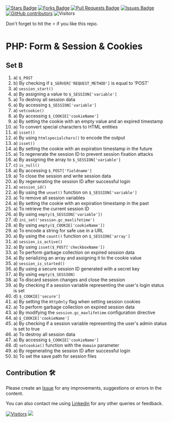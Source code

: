 <a href="https://github.com/drshahizan/learn-php/stargazers"><img src="https://img.shields.io/github/stars/drshahizan/learn-php" alt="Stars Badge"/></a>
<a href="https://github.com/drshahizan/learn-php/network/members"><img src="https://img.shields.io/github/forks/drshahizan/learn-php" alt="Forks Badge"/></a>
<a href="https://github.com/drshahizan/learn-php/pulls"><img src="https://img.shields.io/github/issues-pr/drshahizan/learn-php" alt="Pull Requests Badge"/></a>
<a href="https://github.com/drshahizan/learn-php/issues"><img src="https://img.shields.io/github/issues/drshahizan/learn-php" alt="Issues Badge"/></a>
<a href="https://github.com/drshahizan/learn-php/graphs/contributors"><img alt="GitHub contributors" src="https://img.shields.io/github/contributors/drshahizan/learn-php?color=2b9348"></a>
![Visitors](https://api.visitorbadge.io/api/visitors?path=https%3A%2F%2Fgithub.com%2Fdrshahizan%2Flearn-php&labelColor=%23d9e3f0&countColor=%23697689&style=flat)

Don't forget to hit the :star: if you like this repo.

# PHP: Form & Session & Cookies

## Set B

1. a) `$_POST`
2. b) By checking if `$_SERVER['REQUEST_METHOD']` is equal to 'POST'
3. a) `session_start()`
4. a) By assigning a value to `$_SESSION['variable']`
5. a) To destroy all session data
6. a) By accessing `$_SESSION['variable']`
7. a) `setcookie()`
8. a) By accessing `$_COOKIE['cookieName']`
9. a) By setting the cookie with an empty value and an expired timestamp
10. a) To convert special characters to HTML entities
11. a) `isset()`
12. a) By using `htmlspecialchars()` to encode the output
13. a) `isset()`
14. a) By setting the cookie with an expiration timestamp in the future
15. a) To regenerate the session ID to prevent session fixation attacks
16. a) By assigning the array to `$_SESSION['variable']`
17. c) `is_null()`
18. a) By accessing `$_POST['fieldname']`
19. a) To close the session and write session data
20. a) By regenerating the session ID after successful login
21. a) `session_id()`
22. a) By using the `unset()` function on `$_SESSION['variable']`
23. a) To remove all session variables
24. a) By setting the cookie with an expiration timestamp in the past
25. a) To retrieve the current session ID
26. a) By using `empty($_SESSION['variable'])`
27. d) `ini_set('session.gc_maxlifetime')`
28. a) By using `empty($_COOKIE['cookieName'])`
29. a) To encode a string for safe use in a URL
30. a) By using the `count()` function on `$_SESSION['array']`
31. a) `session_is_active()`
32. a) By using `isset($_POST['checkboxName'])`
33. a) To perform garbage collection on expired session data
34. a) By serializing an array and assigning it to the cookie value
35. a) `session_is_started()`
36. a) By using a secure session ID generated with a secret key
37. a) By using `empty($_SESSION)`
38. a) To discard session changes and close the session
39. a) By checking if a session variable representing the user's login status is set
40. d) `$_COOKIE['secure']`
41. a) By setting the `HttpOnly` flag when setting session cookies
42. a) To perform garbage collection on expired session data
43. a) By modifying the `session.gc_maxlifetime` configuration directive
44. a) `$_COOKIE['cookieName']`
45. a) By checking if a session variable representing the user's admin status is set to true
46. a) To destroy all session data
47. a) By accessing `$_COOKIE['cookieName']`
48. d) `setcookie()` function with the `domain` parameter
49. a) By regenerating the session ID after successful login
50. b) To set the save path for session files

## Contribution 🛠️
Please create an [Issue](https://github.com/drshahizan/learn-php/issues) for any improvements, suggestions or errors in the content.

You can also contact me using [Linkedin](https://www.linkedin.com/in/drshahizan/) for any other queries or feedback.

[![Visitors](https://api.visitorbadge.io/api/visitors?path=https%3A%2F%2Fgithub.com%2Fdrshahizan&labelColor=%23697689&countColor=%23555555&style=plastic)](https://visitorbadge.io/status?path=https%3A%2F%2Fgithub.com%2Fdrshahizan)
![](https://hit.yhype.me/github/profile?user_id=81284918)


